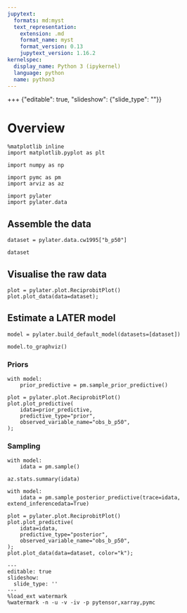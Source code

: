 ```yaml
---
jupytext:
  formats: md:myst
  text_representation:
    extension: .md
    format_name: myst
    format_version: 0.13
    jupytext_version: 1.16.2
kernelspec:
  display_name: Python 3 (ipykernel)
  language: python
  name: python3
---
```


+++ {"editable": true, "slideshow": {"slide_type": ""}}

# Overview

```{code-cell} ipython3
%matplotlib inline
import matplotlib.pyplot as plt
```

```{code-cell} ipython3
import numpy as np

import pymc as pm
import arviz as az

import pylater
import pylater.data
```

## Assemble the data

```{code-cell} ipython3
dataset = pylater.data.cw1995["b_p50"]
```

```{code-cell} ipython3
dataset
```

## Visualise the raw data

```{code-cell} ipython3
plot = pylater.plot.ReciprobitPlot()
plot.plot_data(data=dataset);
```

## Estimate a LATER model

```{code-cell} ipython3
model = pylater.build_default_model(datasets=[dataset])
```

```{code-cell} ipython3
model.to_graphviz()
```

### Priors

```{code-cell} ipython3
with model:
    prior_predictive = pm.sample_prior_predictive()
```

```{code-cell} ipython3
plot = pylater.plot.ReciprobitPlot()
plot.plot_predictive(
    idata=prior_predictive,
    predictive_type="prior",
    observed_variable_name="obs_b_p50",
);
```

### Sampling

```{code-cell} ipython3
with model:
    idata = pm.sample()
```

```{code-cell} ipython3
az.stats.summary(idata)
```

```{code-cell} ipython3
with model:
    idata = pm.sample_posterior_predictive(trace=idata, extend_inferencedata=True)
```

```{code-cell} ipython3
plot = pylater.plot.ReciprobitPlot()
plot.plot_predictive(
    idata=idata,
    predictive_type="posterior",
    observed_variable_name="obs_b_p50",
);
plot.plot_data(data=dataset, color="k");
```

```{code-cell} ipython3
---
editable: true
slideshow:
  slide_type: ''
---
%load_ext watermark
%watermark -n -u -v -iv -p pytensor,xarray,pymc
```

```{code-cell} ipython3

```

